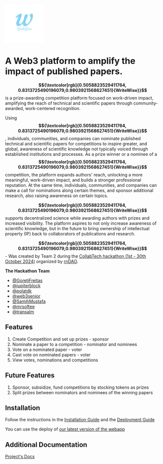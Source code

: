 <img src="docs/media/WriteWise%20Logo%201.png" width="25%" alt="WriteWise">

# A Web3 platform to amplify the impact of published papers. 

__$${\textcolor[rgb]{0.5058823529411764, 0.8313725490196079,0.9803921568627451}{WriteWise}}$$__ is a prize-awarding competition platform focused on work-driven impact, amplifying the reach of technical and scientific papers through community-awarded, work-centered recognition.

Using __$${\textcolor[rgb]{0.5058823529411764, 0.8313725490196079,0.9803921568627451}{WriteWise}}$$__, individuals, communities, and companies can nominate published technical and scientific papers for competitions to inspire greater, and global, awareness of scientific knowledge not typically voiced through established institutions and processes. As a prize winner or a nominee of a __$${\textcolor[rgb]{0.5058823529411764, 0.8313725490196079,0.9803921568627451}{WriteWise}}$$__ competition, the platform expands authors' reach, unlocking a more meaningful, work-driven impact, and builds a stronger professional reputation. At the same time, individuals, communities, and companies can make a call for nominations along certain themes, and sponsor additional research, also raising awareness on certain topics.

__$${\textcolor[rgb]{0.5058823529411764, 0.8313725490196079,0.9803921568627451}{WriteWise}}$$__ supports decentralized science while awarding authors with prizes and increased visibility. The platform aspires to not only increase awareness of scientific knowledge, but in the future to bring ownership of intellectual property (IP) back to collaborators of publications and research.

__$${\textcolor[rgb]{0.5058823529411764, 0.8313725490196079,0.9803921568627451}{WriteWise}}$$__ - Was created by Team 2 during the [CollabTech hackathon (1st - 30th October 2024)](https://www.rndao.io/collabtech) organized by [rnDAO](https://www.rndao.io/). 

__The Hackathon Team__
* [@GoretiFreitas](https://github.com/GoretiFreitas)
* [@jupiterblock](https://github.com/jupiterblock)
* [@polatdk](https://github.com/polatdk)
* [@web3senior](https://github.com/web3senior)
* [@SamihMustafa](https://github.com/SamihMustafa)
* [@mrsoftee](https://github.com/mrsoftee)
* [@transalm](https://github.com/transalm)

## Features
1. Create Competition and set up prizes - sponsor
1. Nominate a paper to a competition - nominator and nominees
1. Vote on a nominated paper - voter
1. Cast vote on nominated papers - voter
1. View votes, nominations and competitions

## Future Features
1. Sponsor, subsidize, fund competitions by stocking tokens as prizes
2. Split prizes between nominators and nominees of the winning papers

## Installation
Follow the instructions in the [Installation Guide](docs/installation-guide.md) and the [Deployment Guide](docs/deployment-guide.md)

You can use the deploy of [our latest version of the webapp](https://writewisecollabtech.github.io/WriteWise/)

## Additional Documentation
[Project's Docs](/docs/index.md)
